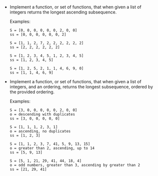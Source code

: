 + Implement a function, or set of functions, that when given a list of integers returns the longest ascending subsequence.

   Examples:

   ```
   S = [0, 0, 0, 0, 0, 0, 2, 0, 0]
   ss = [0, 0, 0, 0, 0, 0, 2]
   ```

   ```
   S = [1, 1, 2, 7, 2, 2, 2, 2, 2, 2]
   ss = [2, 2, 2, 2, 2, 2]
   ```

   ```
   S = [1, 2, 3, 4, 5, 1, 2, 3, 4, 5]
   ss = [1, 2, 3, 4, 5]
   ```

   ```
   S = [1, 2, 5, 2, 1, 1, 4, 6, 9, 0]
   ss = [1, 1, 4, 6, 9]
   ```

+ Implement a function, or set of functions, that when given a list of integers, and an ordering, returns the longest subsequence, ordered by the provided ordering.

   Examples:

   ```
   S = [3, 0, 0, 0, 0, 0, 2, 0, 0]
   o = descending with duplicates
   ss = [3, 0, 0, 0, 0, 0]
   ```

   ```
   S = [1, 1, 1, 2, 3, 1]
   o = ascending, no duplicates
   ss = [1, 2, 3]
   ```

   ```
   S = [1, 1, 2, 3, 7, 41, 5, 9, 13, 15]
   o = greater than 2, ascending, up to 14
   ss = [5, 9, 13]
   ```

   ```
   S = [5, 1, 21, 29, 41, 44, 18, 4]
   o = odd numbers, greater than 3, ascending by greater than 2
   ss = [21, 29, 41]
   ```
